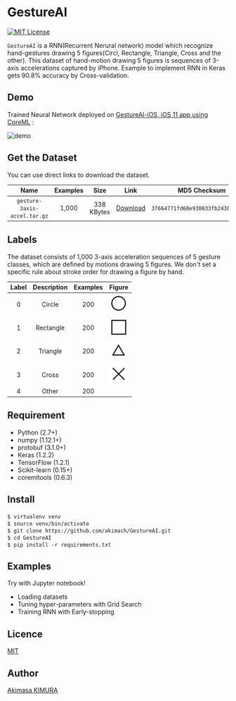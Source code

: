 # GestureAI

[![MIT License](http://img.shields.io/badge/license-MIT-blue.svg?style=flat)](LICENSE)

`GestureAI` is a RNN(Recurrent Nerural network) model which recognize hand-gestures drawing 5 figures(Circl, Rectangle, Triangle, Cross and the other). This dataset of hand-motion drawing 5 figures is sequences of 3-axis accelerations captured by iPhone. Example to implement RNN in Keras gets 90.8% accuracy by Cross-validation.

## Demo

Trained Neural Network deployed on [GestureAI-iOS, iOS 11 app using CoreML](https://github.com/akimach/GestureAI-iOS) :

![demo](images/demo.gif)

## Get the Dataset

You can use direct links to download the dataset.

|Name|Examples|Size|Link|MD5 Checksum|
|:-:|:-:|:-:|:-:|:-:|
|`gesture-3axis-accel.tar.gz`|1,000|338 KBytes|[Download](https://github.com/akimach/GestureAI/blob/master/datasets/gesture-3axis-accel.tar.gz?raw=true)|`37664771fd60e930033fb24387fb1601 `|

## Labels

The dataset consists of 1,000 3-axis acceleration sequences of 5 gesture classes, which are defined by motions drawing 5 figures. We don't set a specific rule about stroke order for drawing a figure by hand.

|Label|Description|Examples|Figure|
|:-:|:-:|:-:|:-:|
|0|Circle|200|![Circle](images/circle.jpg)|
|1|Rectangle|200|![Rectangle](images/rectangle.jpg)|
|2|Triangle|200|![Triangle](images/triangle.jpg)|
|3|Cross|200|![Cross](images/cross.jpg)|
|4|Other|200||

## Requirement

* Python (2.7+)
* numpy (1.12.1+)
* protobuf (3.1.0+)
* Keras (1.2.2)
* TensorFlow (1.2.1)
* Scikit-learn (0.15+)
* coremltools (0.6.3)

## Install

```
$ virtualenv venv
$ source venv/bin/activate
$ git clone https://github.com/akimach/GestureAI.git
$ cd GestureAI
$ pip install -r requirements.txt
```

## Examples

Try with Jupyter notebook!

* Loading datasets
* Tuning hyper-parameters with Grid Search
* Training RNN with Early-stopping

## Licence

[MIT](https://github.com/akimach/GestureAI/blob/master/LICENSE)

## Author

[Akimasa KIMURA](https://github.com/akimach)
